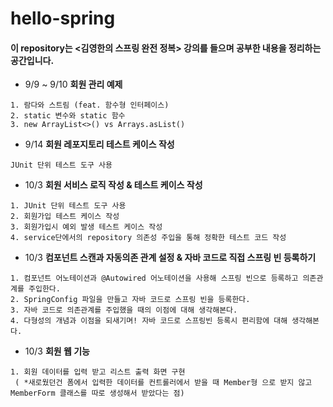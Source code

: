 # hello-spring 
#### 이 repository는 <김영한의 스프링 완전 정복> 강의를 들으며 공부한 내용을 정리하는 공간입니다.


* 9/9 ~ 9/10 **회원 관리 예제**
```
1. 람다와 스트림 (feat. 함수형 인터페이스)
2. static 변수와 static 함수
3. new ArrayList<>() vs Arrays.asList()
```

* 9/14 **회원 레포지토리 테스트 케이스 작성**
```
JUnit 단위 테스트 도구 사용
```

* 10/3 **회원 서비스 로직 작성 & 테스트 케이스 작성**
```
1. JUnit 단위 테스트 도구 사용
2. 회원가입 테스트 케이스 작성
3. 회원가입시 예외 발생 테스트 케이스 작성
4. service단에서의 repository 의존성 주입을 통해 정확한 테스트 코드 작성
```

* 10/3 **컴포넌트 스캔과 자동의존 관계 설정 & 자바 코드로 직접 스프링 빈 등록하기**
```
1. 컴포넌트 어노테이션과 @Autowired 어노테이션을 사용해 스프링 빈으로 등록하고 의존관계를 주입한다.
2. SpringConfig 파일을 만들고 자바 코드로 스프링 빈을 등록한다.
3. 자바 코드로 의존관계를 주입했을 때의 이점에 대해 생각해본다. 
4. 다형성의 개념과 이점을 되새기며! 자바 코드로 스프링빈 등록시 편리함에 대해 생각해본다. 
```

* 10/3 **회원 웹 기능**
```
1. 회원 데이터를 입력 받고 리스트 출력 화면 구현
 ( *새로웠던건 폼에서 입력한 데이터를 컨트롤러에서 받을 때 Member형 으로 받지 않고 MemberForm 클래스를 따로 생성해서 받았다는 점)
```
